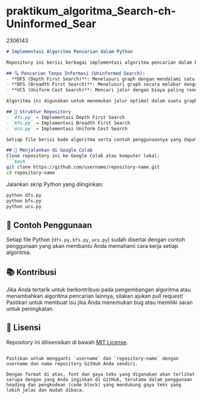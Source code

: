 # praktikum_algoritma_Search-ch-Uninformed_Sear
2306143

```markdown
# Implementasi Algoritma Pencarian dalam Python

Repository ini berisi berbagai implementasi algoritma pencarian dalam bahasa Python, mencakup:

## 🔍 Pencarian Tanpa Informasi (Uninformed Search):
- **DFS (Depth First Search)**: Menelusuri graph dengan mendalami satu cabang terlebih dahulu sebelum kembali ke node sebelumnya.
- **BFS (Breadth First Search)**: Menelusuri graph secara melebar dengan mengunjungi semua node pada satu tingkat sebelum berpindah ke tingkat berikutnya.
- **UCS (Uniform Cost Search)**: Mencari jalur dengan biaya paling rendah berdasarkan bobot antar node.

Algoritma ini digunakan untuk menemukan jalur optimal dalam suatu graph menggunakan pendekatan pencarian tanpa informasi tambahan (uninformed) serta dapat dikembangkan lebih lanjut untuk pencarian dengan heuristik (informed search).

## 📁 Struktur Repository
- `dfs.py` → Implementasi Depth First Search
- `bfs.py` → Implementasi Breadth First Search
- `ucs.py` → Implementasi Uniform Cost Search

Setiap file berisi kode algoritma serta contoh penggunaannya yang dapat diuji langsung.

## 🚀 Menjalankan di Google Colab
Clone repository ini ke Google Colab atau komputer lokal:
```bash
git clone https://github.com/username/repository-name.git
cd repository-name
```

Jalankan skrip Python yang diinginkan:
```bash
python dfs.py
python bfs.py
python ucs.py
```

## 📝 Contoh Penggunaan
Setiap file Python (`dfs.py`, `bfs.py`, `ucs.py`) sudah disertai dengan contoh penggunaan yang akan membantu Anda memahami cara kerja setiap algoritma.

## 📚 Kontribusi
Jika Anda tertarik untuk berkontribusi pada pengembangan algoritma atau menambahkan algoritma pencarian lainnya, silakan ajukan pull request! Pastikan untuk membuat isu jika Anda menemukan bug atau memiliki saran untuk peningkatan.

## 📄 Lisensi
Repository ini dilisensikan di bawah [MIT License](LICENSE).
```

Pastikan untuk mengganti `username` dan `repository-name` dengan username dan nama repository GitHub Anda sendiri.

Dengan format di atas, font dan gaya teks yang digunakan akan terlihat serupa dengan yang Anda inginkan di GitHub, terutama dalam penggunaan heading dan pengkodean (code block) yang mendukung gaya teks yang lebih jelas dan mudah dibaca.
